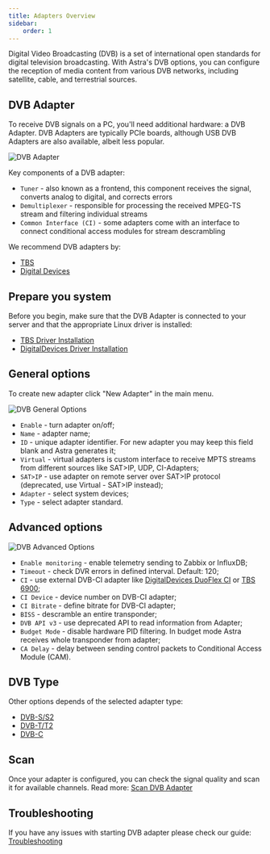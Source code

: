 ```yaml
---
title: Adapters Overview
sidebar:
    order: 1
---
```


Digital Video Broadcasting (DVB) is a set of international open standards for digital television broadcasting. With Astra's DVB options, you can configure the reception of media content from various DVB networks, including satellite, cable, and terrestrial sources.

## DVB Adapter

To receive DVB signals on a PC, you'll need additional hardware: a DVB Adapter. DVB Adapters are typically PCIe boards, although USB DVB Adapters are also available, albeit less popular.

![DVB Adapter](https://cdn.cesbo.com/help/astra/receiving/dvb/intro/dvb-adapter.jpg)

Key components of a DVB adapter:

- `Tuner` - also known as a frontend, this component receives the signal, converts analog to digital, and corrects errors
- `Demultiplexer` - responsible for processing the received MPEG-TS stream and filtering individual streams
- `Common Interface (CI)` - some adapters come with an interface to connect conditional access modules for stream descrambling

We recommend DVB adapters by:

- [TBS](https://www.tbsdtv.com)
- [Digital Devices](https://www.digital-devices.eu)

## Prepare you system

Before you begin, make sure that the DVB Adapter is connected to your server and that the appropriate Linux driver is installed:

- [TBS Driver Installation](/en/astra/adapters/tbs-driver/)
- [DigitalDevices Driver Installation](/en/astra/adapters/dd-driver/)

## General options

To create new adapter click "New Adapter" in the main menu.

![DVB General Options](https://cdn.cesbo.com/help/astra/receiving/dvb/intro/dvb-general.png)

- `Enable` - turn adapter on/off;
- `Name` - adapter name;
- `ID` - unique adapter identifier. For new adapter you may keep this field blank and Astra generates it;
- `Virtual` - virtual adapters is custom interface to receive MPTS streams from different sources like SAT>IP, UDP, CI-Adapters;
- `SAT>IP` - use adapter on remote server over SAT>IP protocol (deprecated, use Virtual - SAT>IP instead);
- `Adapter` - select system devices;
- `Type` - select adapter standard.

## Advanced options

![DVB Advanced Options](https://cdn.cesbo.com/help/astra/receiving/dvb/intro/dvb-advanced.png)

- `Enable monitoring` - enable telemetry sending to Zabbix or InfluxDB;
- `Timeout` - check DVR errors in defined interval. Default: 120;
- `CI` - use external DVB-CI adapter like [DigitalDevices DuoFlex CI](https://www.digital-devices.eu/shop/en/cine-series/ci-expansion/224/digital-devices-duoflex-ci-double-common-interface-ci-extension-duoflex-ci?c=173) or [TBS 6900](https://www.tbsdtv.com/products/tbs6900-dvb-dual-pci-e-card.html);
- `CI Device` - device number on DVB-CI adapter;
- `CI Bitrate` - define bitrate for DVB-CI adapter;
- `BISS` - descramble an entire transponder;
- `DVB API v3` - use deprecated API to read information from Adapter;
- `Budget Mode` - disable hardware PID filtering. In budget mode Astra receives whole transponder from adapter;
- `CA Delay` - delay between sending control packets to Conditional Access Module (CAM).

## DVB Type

Other options depends of the selected adapter type:

- [DVB-S/S2](/en/astra/adapters/s/)
- [DVB-T/T2](/en/astra/adapters/t/)
- [DVB-C](/en/astra/adapters/c/)

## Scan

Once your adapter is configured, you can check the signal quality and scan it for available channels. Read more: [Scan DVB Adapter](/en/astra/adapters/scan/)

## Troubleshooting

If you have any issues with starting DVB adapter please check our guide: [Troubleshooting](/en/astra/adapters/troubleshooting/)
